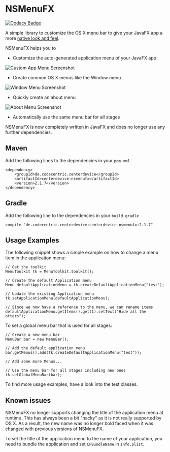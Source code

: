 # NSMenuFX

[![Codacy Badge](https://api.codacy.com/project/badge/Grade/61379f5f801c464fb8cf5488d7c9f0c3)](https://www.codacy.com/app/0x4a616e/NSMenuFX?utm_source=github.com&utm_medium=referral&utm_content=codecentric/NSMenuFX&utm_campaign=badger)

A simple library to customize the OS X menu bar to give your JavaFX app
a more [native look and feel](https://developer.apple.com/library/mac/documentation/UserExperience/Conceptual/OSXHIGuidelines/MenuBarMenus.html).  

NSMenuFX helps you to

* Customize the auto-generated application menu of your JavaFX app

![Custom App Menu Screenshot](https://raw.githubusercontent.com/codecentric/NSMenuFX/master/Assets/Screenshots/AppMenu.png)

* Create common OS X menus like the Window menu

![Window Menu Screenshot](https://raw.githubusercontent.com/codecentric/NSMenuFX/master/Assets/Screenshots/WindowMenu.png)

* Quickly create an about menu

![About Menu Screenshot](https://raw.githubusercontent.com/codecentric/NSMenuFX/master/Assets/Screenshots/AboutStage.png)

* Automatically use the same menu bar for all stages

NSMenuFX is now completely written in JavaFX and does no longer use any
further dependencies.

## Maven

Add the following lines to the dependencies in your `pom.xml`

	<dependency>
    	<groupId>de.codecentric.centerdevice</groupId>
    	<artifactId>centerdevice-nsmenufx</artifactId>
    	<version>2.1.7</version>
    </dependency>
## Gradle

Add the following line to the dependencies in your `build.gradle`

	compile "de.codecentric.centerdevice:centerdevice-nsmenufx:2.1.7"

## Usage Examples

The following snippet shows a simple example on how to change a menu item in
the application menu:

    // Get the toolkit
    MenuToolkit tk = MenuToolkit.toolkit();

    // Create the default Application menu
	Menu defaultApplicationMenu = tk.createDefaultApplicationMenu("test");

	// Update the existing Application menu
	tk.setApplicationMenu(defaultApplicationMenu);

	// Since we now have a reference to the menu, we can rename items
	defaultApplicationMenu.getItems().get(1).setText("Hide all the otters");

To set a global menu bar that is used for all stages:

	// Create a new menu bar
	MenuBar bar = new MenuBar();

	// Add the default application menu
	bar.getMenus().add(tk.createDefaultApplicationMenu("test"));

	// Add some more Menus...

	// Use the menu bar for all stages including new ones
	tk.setGlobalMenuBar(bar);

To find more usage examples, have a look into the test classes.

## Known issues

NSMenuFX no longer supports changing the title of the application menu at
runtime. This has always been a bit "hacky" as it is not really supported
by OS X. As a result, the new name was no longer bold faced when it was
changed with previous versions of NSMenuFX.

To set the title of the application menu to the name of your application,
you need to bundle the application and set `CFBundleName` in `Info.plist`.
